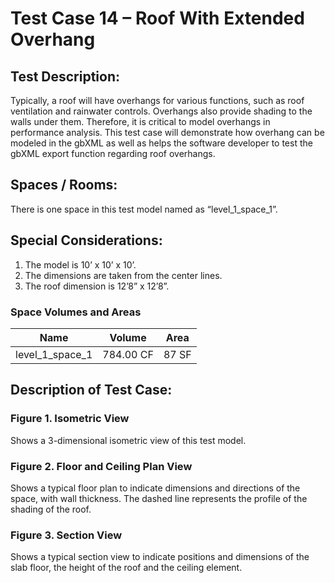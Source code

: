# Test Case 14 – Roof With Extended Overhang
## Test Description:
Typically, a roof will have overhangs for various functions, such as roof ventilation and rainwater controls. Overhangs also provide shading to the walls under them. Therefore, it is critical to model overhangs in performance analysis. This test case will demonstrate how overhang can be modeled in the gbXML as well as helps the software developer to test the gbXML export function regarding roof overhangs.
## Spaces / Rooms:
There is one space in this test model named as “level_1_space_1”.
## Special Considerations:
1.	The model is 10’ x 10’ x 10’.
2.	The dimensions are taken from the center lines.
3.	The roof dimension is 12’8” x 12’8”.
### Space Volumes and Areas
| Name            | Volume    | Area  |
|-----------------|-----------|-------|
| level_1_space_1 | 784.00 CF | 87 SF |

## Description of Test Case:
### Figure 1. Isometric View
Shows a 3-dimensional isometric view of this test model.
### Figure 2. Floor and Ceiling Plan View
Shows a typical floor plan to indicate dimensions and directions of the space, with wall thickness. The dashed line represents the profile of the shading of the roof.  
### Figure 3. Section View
Shows a typical section view to indicate positions and dimensions of the slab floor, the height of the roof and the ceiling element.
